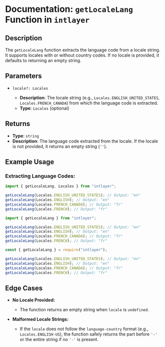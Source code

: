 # Documentation: `getLocaleLang` Function in `intlayer`

## Description

The `getLocaleLang` function extracts the language code from a locale string. It supports locales with or without country codes. If no locale is provided, it defaults to returning an empty string.

## Parameters

- `locale?: Locales`

  - **Description**: The locale string (e.g., `Locales.ENGLISH_UNITED_STATES`, `Locales.FRENCH_CANADA`) from which the language code is extracted.
  - **Type**: `Locales` (optional)

## Returns

- **Type**: `string`
- **Description**: The language code extracted from the locale. If the locale is not provided, it returns an empty string (`''`).

## Example Usage

### Extracting Language Codes:

```typescript codeFormat="typescript"
import { getLocaleLang, Locales } from "intlayer";

getLocaleLang(Locales.ENGLISH_UNITED_STATES); // Output: "en"
getLocaleLang(Locales.ENGLISH); // Output: "en"
getLocaleLang(Locales.FRENCH_CANADA); // Output: "fr"
getLocaleLang(Locales.FRENCH); // Output: "fr"
```

```javascript codeFormat="esm"
import { getLocaleLang } from "intlayer";

getLocaleLang(Locales.ENGLISH_UNITED_STATES); // Output: "en"
getLocaleLang(Locales.ENGLISH); // Output: "en"
getLocaleLang(Locales.FRENCH_CANADA); // Output: "fr"
getLocaleLang(Locales.FRENCH); // Output: "fr"
```

```javascript codeFormat="commonjs"
const { getLocaleLang } = require("intlayer");

getLocaleLang(Locales.ENGLISH_UNITED_STATES); // Output: "en"
getLocaleLang(Locales.ENGLISH); // Output: "en"
getLocaleLang(Locales.FRENCH_CANADA); // Output: "fr"
getLocaleLang(Locales.FRENCH); // Output: "fr"
```

## Edge Cases

- **No Locale Provided:**

  - The function returns an empty string when `locale` is `undefined`.

- **Malformed Locale Strings:**
  - If the `locale` does not follow the `language-country` format (e.g., `Locales.ENGLISH-US`), the function safely returns the part before `'-'` or the entire string if no `'-'` is present.
